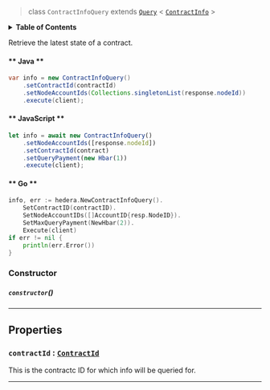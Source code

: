 > class `ContractInfoQuery` extends [`Query`](reference/core/Query.md) < [`ContractInfo`](reference/contract/ContractInfo.md) >

<details>
<summary><b>Table of Contents</b></summary>

| Item | Java | JavaScript | Go
| - | - | - | - |
| [`contractId`](#contractid-contractid) | ✅ | ✅ | ✅

</details>

Retrieve the latest state of a contract.

<!-- tabs:start -->

#### ** Java **

```java
var info = new ContractInfoQuery()
    .setContractId(contractId)
    .setNodeAccountIds(Collections.singletonList(response.nodeId))
    .execute(client);
```

#### ** JavaScript **

```javascript
let info = await new ContractInfoQuery()
    .setNodeAccountIds([response.nodeId])
    .setContractId(contract)
    .setQueryPayment(new Hbar(1))
    .execute(client);
```

#### ** Go **

```go
info, err := hedera.NewContractInfoQuery().
    SetContractID(contractID).
    SetNodeAccountIDs([]AccountID{resp.NodeID}).
    SetMaxQueryPayment(NewHbar(2)).
    Execute(client)
if err != nil {
    println(err.Error())
}
```

<!-- tabs:end -->

### Constructor

##### `constructor`()

---

## Properties

### `contractId` : [`ContractId`](reference/contract/ContractId.md)

This is the contractc ID for which info will be queried for.

---

